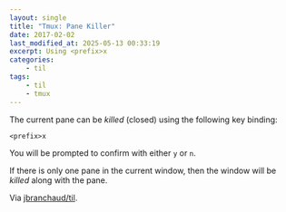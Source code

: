 ```yaml
---
layout: single
title: "Tmux: Pane Killer"
date: 2017-02-02
last_modified_at: 2025-05-13 00:33:19
excerpt: Using <prefix>x
categories:
    - til
tags:
    - til
    - tmux
---
```


The current pane can be _killed_ (closed) using the following key binding:

```tmux
<prefix>x
```

You will be prompted to confirm with either `y` or `n`.

If there is only one pane in the current window, then the window will be
_killed_ along with the pane.

Via [jbranchaud/til](https://github.com/jbranchaud/til).
